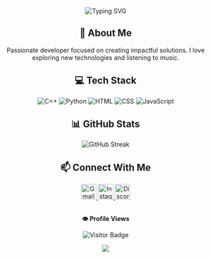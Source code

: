 <div align="center">
  <img src="https://readme-typing-svg.herokuapp.com?font=Fira+Code&size=32&duration=3000&pause=1000&color=2E97F7&center=true&vCenter=true&random=false&width=600&height=100&lines=Hello%2C+World!;Welcome+to+my+GitHub+Profile;I'm+currently+a+Student+at+Nguyen+Binh+Khiem+Specialized+High+School" alt="Typing SVG" />
</div>

<h2 align="center">💫 About Me</h2>
<p align="center">
  Passionate developer focused on creating impactful solutions. I love exploring new technologies and listening to music.
</p>

<h2 align="center">💻 Tech Stack</h2>
<div align="center">
  <img src="https://img.shields.io/badge/c++-%2300599C.svg?style=for-the-badge&logo=c%2B%2B&logoColor=white" alt="C++" />
  <img src="https://img.shields.io/badge/python-3670A0?style=for-the-badge&logo=python&logoColor=ffdd54" alt="Python" />
  <img src="https://img.shields.io/badge/html5-%23E34F26.svg?style=for-the-badge&logo=html5&logoColor=white" alt="HTML" />
  <img src="https://img.shields.io/badge/css3-%231572B6.svg?style=for-the-badge&logo=css3&logoColor=white" alt="CSS" />
  <img src="https://img.shields.io/badge/javascript-%23323330.svg?style=for-the-badge&logo=javascript&logoColor=%23F7DF1E" alt="JavaScript" />
</div>

<!-- GitHub Stats -->
<h2 align="center">📊 GitHub Stats</h2>
<div align="center">
  <!--<img src="https://github-readme-stats.vercel.app/api?username=huythedev&theme=tokyonight&hide_border=false&include_all_commits=true&count_private=true" alt="GitHub Stats" /><br/>-->
  <img src="https://github-readme-streak-stats.herokuapp.com/?user=huythedev&theme=tokyonight&hide_border=false" alt="GitHub Streak" /><br/>
  <!--<img src="https://github-readme-stats.vercel.app/api/top-langs/?username=huythedev&theme=tokyonight&hide_border=false&include_all_commits=true&count_private=true&layout=compact" alt="Top Languages" />-->
</div>

<h2 align="center">📫 Connect With Me</h2>
<div align="center">
  <a href="mailto:huythedev@gmail.com" target="_blank">
    <img src="https://img.shields.io/badge/gmail-EA4335.svg?style=for-the-badge&logo=gmail&logoColor=white" alt="Gmail" height="35" />
  </a>
  <a href="https://instagram.com/huythedev" target="_blank">
    <img src="https://img.shields.io/badge/instagram-%23E4405F.svg?style=for-the-badge&logo=Instagram&logoColor=white" alt="Instagram" height="35" />
  </a>
  <a href="https://discord.com/users/929735117117730828" target="_blank">
    <img src="https://img.shields.io/badge/Discord-%235865F2.svg?style=for-the-badge&logo=discord&logoColor=white" alt="Discord" height="35" />
  </a>
</div>

<div align="center">
  <br>
  <p align="center"><b>👁️ Profile Views</b></p>  
  <p align="center">
    <img src="https://api.visitorbadge.io/api/visitors?path=huythedev%2Fhuythedev&label=VISITORS&labelColor=%23007EC6&countColor=%23263759&style=for-the-badge&labelStyle=upper" alt="Visitor Badge" />
  </p> 
</div>

<div align="center">
  <img src="https://capsule-render.vercel.app/api?type=waving&color=2E97F7&height=100&section=footer"/>
</div>
